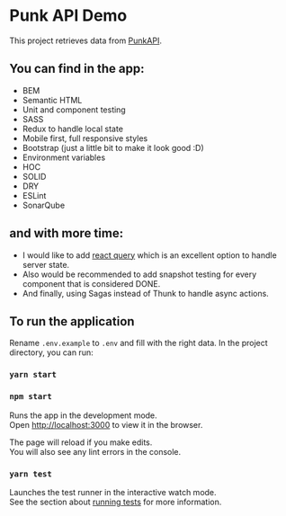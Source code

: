 # Punk API Demo

This project retrieves data from [PunkAPI](https://api.punkapi.com/v2/beers).

## You can find in the app:
* BEM
* Semantic HTML
* Unit and component testing
* SASS
* Redux to handle local state
* Mobile first, full responsive styles
* Bootstrap (just a little bit to make it look good :D)
* Environment variables
* HOC
* SOLID
* DRY
* ESLint
* SonarQube

## and with more time:
* I would like to add [react query](https://react-query.tanstack.com/) which is an excellent option to handle server state.
* Also would be recommended to add snapshot testing for every component that is considered DONE.
* And finally, using Sagas instead of Thunk to handle async actions.

## To run the application

Rename `.env.example` to `.env` and fill with the right data.
In the project directory, you can run:

### `yarn start`
### `npm start`

Runs the app in the development mode.\
Open [http://localhost:3000](http://localhost:3000) to view it in the browser.

The page will reload if you make edits.\
You will also see any lint errors in the console.

### `yarn test`

Launches the test runner in the interactive watch mode.\
See the section about [running tests](https://facebook.github.io/create-react-app/docs/running-tests) for more information.
